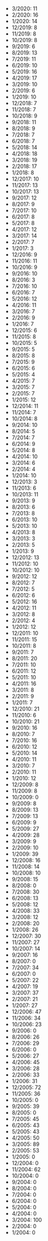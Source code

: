 *  3/2020: 11
*  2/2020: 16
*  1/2020: 14
*  12/2019: 8
*  11/2019: 8
*  10/2019: 8
*  9/2019: 6
*  8/2019: 13
*  7/2019: 11
*  6/2019: 10
*  5/2019: 16
*  4/2019: 17
*  3/2019: 10
*  2/2019: 6
*  1/2019: 10
*  12/2018: 7
*  11/2018: 7
*  10/2018: 9
*  9/2018: 11
*  8/2018: 9
*  7/2018: 7
*  6/2018: 7
*  5/2018: 14
*  4/2018: 18
*  3/2018: 19
*  2/2018: 17
*  1/2018: 8
*  12/2017: 10
*  11/2017: 13
*  10/2017: 13
*  9/2017: 12
*  8/2017: 9
*  7/2017: 10
*  6/2017: 8
*  5/2017: 8
*  4/2017: 12
*  3/2017: 14
*  2/2017: 7
*  1/2017: 3
*  12/2016: 9
*  11/2016: 11
*  10/2016: 9
*  9/2016: 10
*  8/2016: 3
*  7/2016: 10
*  6/2016: 7
*  5/2016: 12
*  4/2016: 11
*  3/2016: 7
*  2/2016: 9
*  1/2016: 7
*  12/2015: 6
*  11/2015: 8
*  10/2015: 5
*  9/2015: 5
*  8/2015: 8
*  7/2015: 9
*  6/2015: 6
*  5/2015: 4
*  4/2015: 7
*  3/2015: 7
*  2/2015: 7
*  1/2015: 12
*  12/2014: 11
*  11/2014: 7
*  10/2014: 8
*  9/2014: 10
*  8/2014: 5
*  7/2014: 7
*  6/2014: 9
*  5/2014: 8
*  4/2014: 10
*  3/2014: 6
*  2/2014: 4
*  1/2014: 10
*  12/2013: 3
*  11/2013: 6
*  10/2013: 11
*  9/2013: 9
*  8/2013: 6
*  7/2013: 8
*  6/2013: 10
*  5/2013: 10
*  4/2013: 8
*  3/2013: 3
*  2/2013: 5
*  1/2013: 9
*  12/2012: 13
*  11/2012: 10
*  10/2012: 10
*  9/2012: 12
*  8/2012: 7
*  7/2012: 5
*  6/2012: 6
*  5/2012: 16
*  4/2012: 11
*  3/2012: 8
*  2/2012: 4
*  1/2012: 12
*  12/2011: 10
*  11/2011: 15
*  10/2011: 8
*  9/2011: 7
*  8/2011: 20
*  7/2011: 10
*  6/2011: 12
*  5/2011: 10
*  4/2011: 16
*  3/2011: 8
*  2/2011: 9
*  1/2011: 7
*  12/2010: 21
*  11/2010: 6
*  10/2010: 21
*  9/2010: 16
*  8/2010: 7
*  7/2010: 16
*  6/2010: 12
*  5/2010: 14
*  4/2010: 11
*  3/2010: 7
*  2/2010: 11
*  1/2010: 12
*  12/2009: 8
*  11/2009: 8
*  10/2009: 0
*  9/2009: 8
*  8/2009: 13
*  7/2009: 13
*  6/2009: 9
*  5/2009: 27
*  4/2009: 28
*  3/2009: 9
*  2/2009: 10
*  1/2009: 39
*  12/2008: 16
*  11/2008: 14
*  10/2008: 10
*  9/2008: 15
*  8/2008: 0
*  7/2008: 30
*  6/2008: 13
*  5/2008: 12
*  4/2008: 33
*  3/2008: 12
*  2/2008: 20
*  1/2008: 26
*  12/2007: 30
*  11/2007: 27
*  10/2007: 14
*  9/2007: 16
*  8/2007: 0
*  7/2007: 34
*  6/2007: 0
*  5/2007: 22
*  4/2007: 19
*  3/2007: 37
*  2/2007: 21
*  1/2007: 27
*  12/2006: 47
*  11/2006: 34
*  10/2006: 23
*  9/2006: 0
*  8/2006: 26
*  7/2006: 29
*  6/2006: 0
*  5/2006: 27
*  4/2006: 45
*  3/2006: 28
*  2/2006: 33
*  1/2006: 31
*  12/2005: 72
*  11/2005: 36
*  10/2005: 0
*  9/2005: 39
*  8/2005: 0
*  7/2005: 45
*  6/2005: 43
*  5/2005: 43
*  4/2005: 50
*  3/2005: 89
*  2/2005: 53
*  1/2005: 0
*  12/2004: 0
*  11/2004: 62
*  10/2004: 0
*  9/2004: 0
*  8/2004: 0
*  7/2004: 0
*  6/2004: 0
*  5/2004: 0
*  4/2004: 0
*  3/2004: 100
*  2/2004: 0
*  1/2004: 0